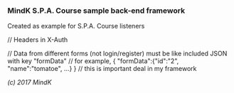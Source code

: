 ### MindK S.P.A. Course sample back-end framework 

Created as example for S.P.A. Course listeners

// Headers in X-Auth

// Data from different forms (not login/register) must be like included JSON with key "formData"
// for example, { "formData":{"id":"2", "name":"tomatoe", ...} }
// this is important deal in my framework

*(c) 2017 MindK*
